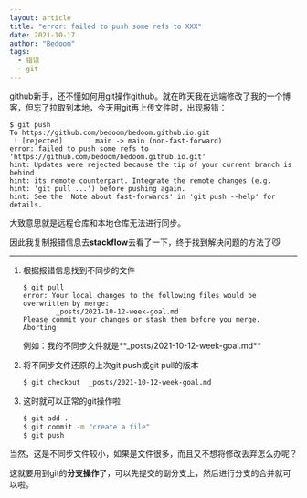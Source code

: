 ```yaml
---
layout: article
title: "error: failed to push some refs to XXX"
date: 2021-10-17
author: "Bedoom"
tags: 	
  - 错误
  - git
---
```


github新手，还不懂如何用git操作github。就在昨天我在远端修改了我的一个博客，但忘了拉取到本地，今天用git再上传文件时，出现报错：

```shell
$ git push
To https://github.com/bedoom/bedoom.github.io.git
 ! [rejected]        main -> main (non-fast-forward)
error: failed to push some refs to 'https://github.com/bedoom/bedoom.github.io.git'
hint: Updates were rejected because the tip of your current branch is behind
hint: its remote counterpart. Integrate the remote changes (e.g.
hint: 'git pull ...') before pushing again.
hint: See the 'Note about fast-forwards' in 'git push --help' for details.
```

大致意思就是远程仓库和本地仓库无法进行同步。

因此我复制报错信息去**stackflow**去看了一下，终于找到解决问题的方法了😼

-----

1. 根据报错信息找到不同步的文件

   ```shell
   $ git pull
   error: Your local changes to the following files would be overwritten by merge:
           _posts/2021-10-12-week-goal.md
   Please commit your changes or stash them before you merge.
   Aborting
   ```

   例如：我的不同步文件就是**_posts/2021-10-12-week-goal.md**

2. 将不同步文件还原的上次git push或git pull的版本

   ```sh
   $ git checkout  _posts/2021-10-12-week-goal.md
   ```

3. 这时就可以正常的git操作啦

   ```sh
   $ git add .
   $ git commit -m "create a file"
   $ git push
   ```

当然，这是不同步文件较小，如果是文件很多，而且又不想将修改丢弃怎么办呢？

这就要用到git的**分支操作**了，可以先提交的副分支上，然后进行分支的合并就可以啦。
